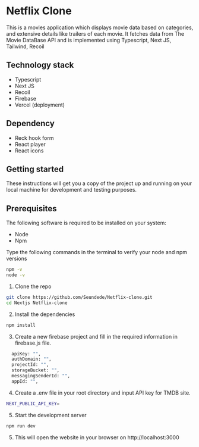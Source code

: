 # Netflix Clone

This is a movies application which displays movie data based on categories, and extensive details like trailers of each movie. It fetches data from The Movie DataBase API and is implemented using Typescript, Next JS, Tailwind, Recoil 


## Technology stack

- Typescript
- Next JS
- Recoil
- Firebase
- Vercel (deployment)

## Dependency

- Reck hook form
- React player
- React icons

## Getting started

These instructions will get you a copy of the project up and running on your local machine for development and testing purposes.

## Prerequisites

The following software is required to be installed on your system:
- Node 
- Npm 

Type the following commands in the terminal to verify your node and npm versions
```bash
npm -v
node -v
```
1. Clone the repo
```bash
git clone https://github.com/Seundede/Netflix-clone.git
cd Nextjs Netflix-clone
```
2. Install the dependencies
```bash
npm install
```
3. Create a new firebase project and fill in  the required information in firebase.js file.
```bash
  apiKey: "",
  authDomain: "",
  projectId: "",
  storageBucket: "",
  messagingSenderId: "",
  appId: "",
```
4. Create a .env file in your root directory and input API key for TMDB site. 
```bash
NEXT_PUBLIC_API_KEY=
```
5. Start the development server
```bash
npm run dev
```
5. This will open the website in your browser on http://localhost:3000

